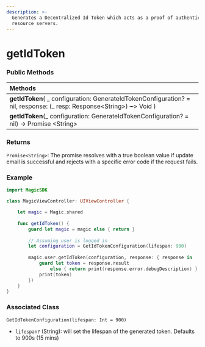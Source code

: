 ```yaml
---
description: >-
  Generates a Decentralized Id Token which acts as a proof of authentication to
  resource servers.
---
```


# getIdToken

### **Public Methods**

| Methods |
| :--- |
| **getIdToken**\( \_ configuration: GenerateIdTokenConfiguration? = nil, response: \(\_ resp: Response&lt;String&gt;\) ~~_-_~~&gt; Void \) |
| **getIdToken**\(\_ configuration: GenerateIdTokenConfiguration? = nil\) -&gt; Promise &lt;String&gt; |

### Returns

`Promise<String>`: The promise resolves with a true boolean value if update email is successful and rejects with a specific error code if the request fails. 

### Example

```swift
import MagicSDK

class MagicViewController: UIViewController {

    let magic = Magic.shared
    
    func getIdToken() {
        guard let magic = magic else { return }
        
        // Assuming user is logged in 
        let configuration = GetIdTokenConfiguration(lifespan: 900)
        
        magic.user.getIdToken(configuration, response: { response in
            guard let token = response.result 
                else { return print(response.error.debugDescription) }
            print(token)
        })
    }
}
```

### Associated Class

`GetIdTokenConfiguration(lifespan: Int = 900)` 

* `lifespan?` \(String\): will set the lifespan of the generated token. Defaults to 900s \(15 mins\)



